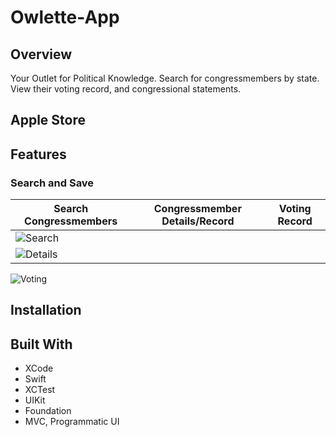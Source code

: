 # Owlette-App

## Overview

Your Outlet for Political Knowledge. Search for congressmembers by state. View their voting record, and congressional statements.

## Apple Store

## Features

### Search and Save 

Search Congressmembers | Congressmember Details/Record | Voting Record
---------------------- | ----------------------------- | -----------------------
![Search](Owlette-App/Assets.xcassets/AppFeatureImages/Owlette-Search.png) | 
![Details](Owlette-App/Assets.xcassets/AppFeatureImages/Owlette-MemberAndRecord.png) |
![Voting](Owlette-App/Assets.xcassets/AppFeatureImages/Owlette-RecordDetails.png)

## Installation

## Built With

* XCode
* Swift
* XCTest
* UIKit
* Foundation
* MVC, Programmatic UI
